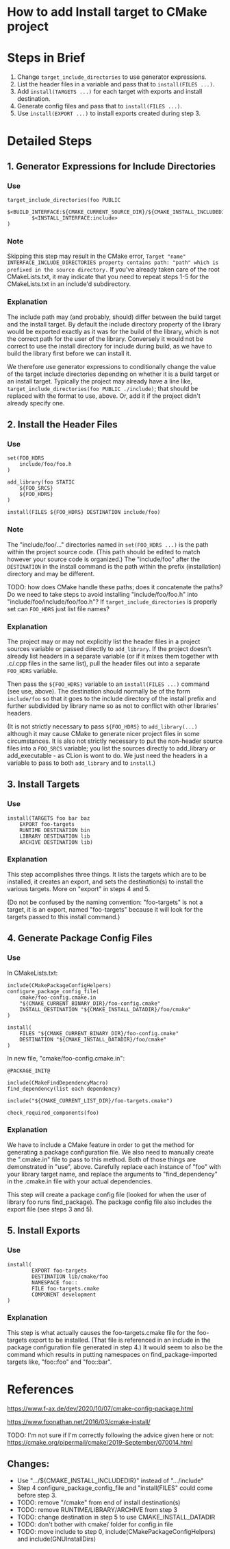 # How to add Install target to CMake project

# Steps in Brief

1. Change `target_include_directories` to use generator expressions.
2. List the header files in a variable and pass that to `install(FILES ...)`.
3. Add `install(TARGETS ...)` for each target with exports and install destination.
4. Generate config files and pass that to `install(FILES ...)`.
5. Use `install(EXPORT ...)` to install exports created during step 3.

# Detailed Steps

## 1. Generator Expressions for Include Directories

### Use

```
target_include_directories(foo PUBLIC
		$<BUILD_INTERFACE:${CMAKE_CURRENT_SOURCE_DIR}/${CMAKE_INSTALL_INCLUDEDIR}>
		$<INSTALL_INTERFACE:include>
)
```

### Note

Skipping this step may result in the CMake error, `Target "name" INTERFACE_INCLUDE_DIRECTORIES property contains path: "path" which is prefixed in the source directory.`  If you've already taken care of the root CMakeLists.txt, it may indicate that you need to repeat steps 1-5 for the CMakeLists.txt in an include'd subdirectory.

### Explanation

The include path may (and probably, should) differ between the build target and the install target.  By default the include directory property of the library would be exported exactly as it was for the build of the library, which is not the correct path for the user of the library.  Conversely it would not be correct to use the install directory for include during build, as we have to build the library first before we can install it.

We therefore use generator expressions to conditionally change the value of  the target include directories depending on whether it is a build target or an install target. Typically the project may already have a line like, `target_include_directories(foo PUBLIC ./include)`; that should be replaced with the format to use, above.  Or, add it if the project didn't already specify one.

## 2. Install the Header Files

### Use

```
set(FOO_HDRS
	include/foo/foo.h
)

add_library(foo STATIC
	${FOO_SRCS}
	${FOO_HDRS}
)

install(FILES ${FOO_HDRS} DESTINATION include/foo)
```

### Note

The "include/foo/..." directories named in `set(FOO_HDRS ...)` is the path within the project source code.  (This path should be edited to match however your source code is organized.)  The "include/foo" after the `DESTINATION` in the install command is the path within the prefix (installation) directory and may be different.

TODO: how does CMake handle these paths; does it concatenate the paths?  Do we need to take steps to avoid installing "include/foo/foo.h" into "include/foo/include/foo/foo.h"?  If `target_include_directories` is properly set can `FOO_HDRS` just list file names?

### Explanation

The project may or may not explicitly list the header files in a project sources variable or passed directly to `add_library`.  If the project doesn't already list headers in a separate variable (or if it mixes them together with .c/.cpp files in the same list), pull the header files out into a separate `FOO_HDRS` variable.

Then pass the `${FOO_HDRS}` variable to an `install(FILES ...)` command (see use, above).  The destination should normally be of the form `include/foo` so that it goes to the include directory of the install prefix and further subdivided by library name so as not to conflict with other libraries' headers.

(It is not strictly necessary to pass `${FOO_HDRS}` to `add_library(...)` although it may cause CMake to generate nicer project files in some circumstances.  It is also not strictly necessary to put the non-header source files into a `FOO_SRCS` variable; you list the sources directly to add_library or add_executable - as CLion is wont to do.  We just need the headers in a variable to pass to both `add_library` and to `install`.)

## 3. Install Targets

### Use
```
install(TARGETS foo bar baz
    EXPORT foo-targets
    RUNTIME DESTINATION bin
    LIBRARY DESTINATION lib
    ARCHIVE DESTINATION lib)
```

### Explanation

This step accomplishes three things.  It lists the targets which are to be installed, it creates an export, and sets the destination(s) to install the various targets.  More on "export" in steps 4 and 5.

(Do not be confused by the naming convention: "foo-targets" is not a target, it is an export, named "foo-targets" because it will look for the targets passed to this install command.)

## 4. Generate Package Config Files

### Use

In CMakeLists.txt:

```
include(CMakePackageConfigHelpers)
configure_package_config_file(
    cmake/foo-config.cmake.in
    "${CMAKE_CURRENT_BINARY_DIR}/foo-config.cmake"
    INSTALL_DESTINATION "${CMAKE_INSTALL_DATADIR}/foo/cmake"
)

install(
    FILES "${CMAKE_CURRENT_BINARY_DIR}/foo-config.cmake"
    DESTINATION "${CMAKE_INSTALL_DATADIR}/foo/cmake"
)
```

In new file, "cmake/foo-config.cmake.in":

```
@PACKAGE_INIT@

include(CMakeFindDependencyMacro)
find_dependency(list each dependency)

include("${CMAKE_CURRENT_LIST_DIR}/foo-targets.cmake")

check_required_components(foo)
```

### Explanation

We have to include a CMake feature in order to get the method for generating a package configuration file.  We also need to manually create the ".cmake.in" file to pass to this method.  Both of those things are demonstrated in "use", above.  Carefully replace each instance of "foo" with your library target name, and replace the arguments to "find_dependency" in the .cmake.in file with your actual dependencies.

This step will create a package config file (looked for when the user of library foo runs find_package).  The package config file also includes the export file (see steps 3 and 5).

## 5. Install Exports

### Use
```
install(
		EXPORT foo-targets
		DESTINATION lib/cmake/foo
		NAMESPACE foo::
		FILE foo-targets.cmake
		COMPONENT development
)
```

### Explanation

This step is what actually causes the foo-targets.cmake file for the foo-targets export to be installed.  (That file is referenced in an include in the package configuration file generated in step 4.)  It would seem to also be the command which results in putting namespaces on find_package-imported targets like, "foo::foo" and "foo::bar".

# References

https://www.f-ax.de/dev/2020/10/07/cmake-config-package.html

https://www.foonathan.net/2016/03/cmake-install/

TODO: I'm not sure if I'm correctly following the advice given here or not:
https://cmake.org/pipermail/cmake/2019-September/070014.html

## Changes:

+ Use ".../${CMAKE_INSTALL_INCLUDEDIR}" instead of ".../include"
+ Step 4 configure_package_config_file and "install(FILES" could come before step 3.
+ TODO: remove "/cmake" from end of install destination(s)
+ TODO: remove RUNTIME/LIBRARY/ARCHIVE from step 3
+ TODO: change destination in step 5 to use CMAKE_INSTALL_DATADIR
+ TODO: don't bother with cmake/ folder for config.in file
+ TODO: move include to step 0, include(CMakePackageConfigHelpers) and include(GNUInstallDirs)
